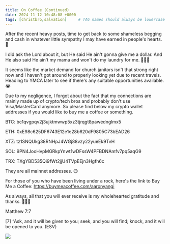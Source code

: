 ```yaml
---
title: On Coffee (Continued)
date: 2024-11-12 10:48:08 +0000
tags: [christbro,salvation]     # TAG names should always be lowercase
---
```


After the recent heavy posts, time to get back to some shameless begging and cash in whatever little sympathy I may have earned in people's hearts. 😬

I did ask the Lord about it, but He said He ain't gonna give me a dollar. And He also said He ain't my mama and won't do my laundry for me. 🤷🤦🙄

It seems like the market demand for church janitors isn't that strong right now and I haven't got around to properly looking yet due to recent travels. Heading to YMCA later to see if there's any suitable opportunities available. 😭

Due to my negligence, I forgot about the fact that my connections are mainly made up of crypto/tech bros and probably don't use Visa/MasterCard anymore. So please find below my crypto wallet addresses if you would like to buy me a coffee or something.

BTC: bc1qvgpqv2j3ujktmwwp5xz3tjrqgt8pawednglmx5

ETH: 0xE98c625DF6743E12e1e28b620dF9805C73bEAD26

XTZ: tz1SNQUkg38RNHpJ4WGj88vzy22yueEk9TvH

SOL: 9PN4JooHvpMGRkpYnwt1wDFssW4PFBDNAmfv7pq5aqG9

TRX: TXgYBD535Qi9fWt2jjU4TVpEEjn3Hgfh6c

They are all mainnet addresses. 😉

For those of you who have been living under a rock, here's the link to Buy Me a Coffee: https://buymeacoffee.com/aaronyangi

As always, all that you will ever receive is my wholehearted gratitude and thanks. 🙏🫶😘

Matthew 7:7

[7] “Ask, and it will be given to you; seek, and you will find; knock, and it will be opened to you. (ESV)

![](/d56173c6704b00537744ef1d7b939415.jpeg)
